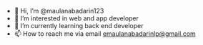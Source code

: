 - 👋 Hi, I’m @maulanabadarin123
- 👀 I’m interested in web and app developer
- 🌱 I’m currently learning back end developer 
- 📫 How to reach me via email emaulanabadarinlp@gmail.com

<!---
maulanabadarin123/maulanabadarin123 is a ✨ special ✨ repository because its `README.md` (this file) appears on your GitHub profile.
You can click the Preview link to take a look at your changes.
--->
